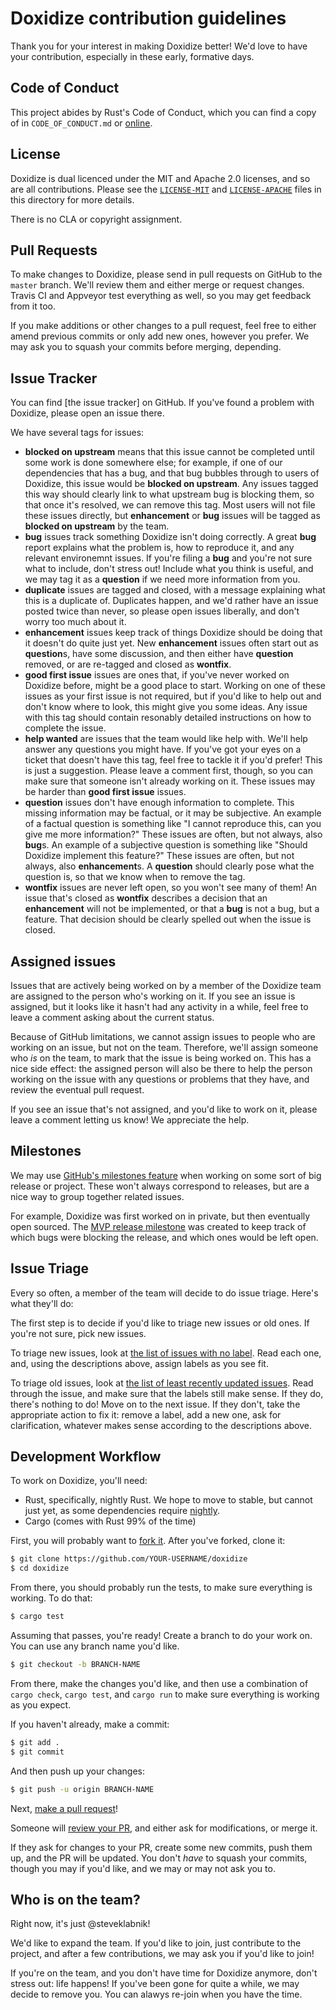 # Doxidize contribution guidelines

Thank you for your interest in making Doxidize better! We'd love to have your
contribution, especially in these early, formative days.

## Code of Conduct

This project abides by Rust's Code of Conduct, which you can find a copy of
in `CODE_OF_CONDUCT.md` or [online](https://www.rust-lang.org/conduct.html).

## License

Doxidize is dual licenced under the MIT and Apache 2.0 licenses, and so are
all contributions. Please see the [`LICENSE-MIT`] and [`LICENSE-APACHE`]
files in this directory for more details.

There is no CLA or copyright assignment.

[`LICENSE-MIT`]: https://github.com/steveklabnik/rustdoc/blob/master/LICENSE-MIT
[`LICENSE-APACHE`]: https://github.com/steveklabnik/rustdoc/blob/master/LICENSE-APACHE

## Pull Requests

To make changes to Doxidize, please send in pull requests on GitHub to the
`master` branch. We'll review them and either merge or request changes. Travis
CI and Appveyor test everything as well, so you may get feedback from it too.

If you make additions or other changes to a pull request, feel free to either amend
previous commits or only add new ones, however you prefer. We may ask you to squash
your commits before merging, depending.

## Issue Tracker

You can find [the issue tracker] on GitHub. If you've found a problem with
Doxidize, please open an issue there.

[issue tracker]: https://github.com/steveklabnik/doxidize/issues

We have several tags for issues:

* **blocked on upstream** means that this issue cannot be completed until
  some work is done somewhere else; for example, if one of our dependencies
  that has a bug, and that bug bubbles through to users of Doxidize, this
  issue would be **blocked on upstream**. Any issues tagged this way should
  clearly link to what upstream bug is blocking them, so that once it's
  resolved, we can remove this tag. Most users will not file these issues
  directly, but **enhancement** or **bug** issues will be tagged as
  **blocked on upstream** by the team.
* **bug** issues track something Doxidize isn't doing correctly. A great
  **bug** report explains what the problem is, how to reproduce it, and any
  relevant environemnt issues. If you're filing a **bug** and you're not
  sure what to include, don't stress out! Include what you think is useful,
  and we may tag it as a **question** if we need more information from you.
* **duplicate** issues are tagged and closed, with a message explaining what
  this is a duplicate of. Duplicates happen, and we'd rather have an issue
  posted twice than never, so please open issues liberally, and don't worry
  too much about it.
* **enhancement** issues keep track of things Doxidize should be doing that it
  doesn't do quite just yet. New **enhancement** issues often start out as
  **question**s, have some discussion, and then either have **question**
  removed, or are re-tagged and closed as **wontfix**.
* **good first issue** issues are ones that, if you've never worked on Doxidize
  before, might be a good place to start. Working on one of these issues as
  your first issue is not required, but if you'd like to help out and don't
  know where to look, this might give you some ideas. Any issue with this
  tag should contain resonably detailed instructions on how to complete
  the issue.
* **help wanted** are issues that the team would like help with. We'll help
  answer any questions you might have. If you've got your eyes on a ticket
  that doesn't have this tag, feel free to tackle it if you'd prefer! This is
  just a suggestion. Please leave a comment first, though, so you can make sure
  that someone isn't already working on it. These issues may be harder than
  **good first issue** issues.
* **question** issues don't have enough information to complete. This missing
  information may be factual, or it may be subjective. An example of a
  factual question is something like "I cannot reproduce this, can you give
  me more information?" These issues are often, but not always, also **bug**s.
  An example of a subjective question is something like "Should Doxidize
  implement this feature?" These issues are often, but not always, also
  **enhancement**s. A **question** should clearly pose what the question is,
  so that we know when to remove the tag.
* **wontfix** issues are never left open, so you won't see many of them!
  An issue that's closed as **wontfix** describes a decision that an
  **enhancement** will not be implemented, or that a **bug** is not
  a bug, but a feature. That decision should be clearly spelled out when
  the issue is closed.

## Assigned issues

Issues that are actively being worked on by a member of the Doxidize team are
assigned to the person who's working on it. If you see an issue is assigned,
but it looks like it hasn't had any activity in a while, feel free to
leave a comment asking about the current status.

Because of GitHub limitations, we cannot assign issues to people who are
working on an issue, but not on the team. Therefore, we'll assign someone
who *is* on the team, to mark that the issue is being worked on. This has
a nice side effect: the assigned person will also be there to help the
person working on the issue with any questions or problems that they
have, and review the eventual pull request.

If you see an issue that's not assigned, and you'd like to work on it,
please leave a comment letting us know! We appreciate the help.

## Milestones

We may use [GitHub's milestones feature] when working on some sort of big
release or project. These won't always correspond to releases, but are a nice
way to group together related issues.

For example, Doxidize was first worked on in private, but then eventually
open sourced. The [MVP release milestone] was created to keep track of which
bugs were blocking the release, and which ones would be left open.

[GitHub's milestones feature]: https://github.com/steveklabnik/doxidize/milestones
[MVP release milestone]: https://github.com/steveklabnik/doxidize/milestone/1

## Issue Triage

Every so often, a member of the team will decide to do issue triage. Here's
what they'll do:

The first step is to decide if you'd like to triage new issues or old ones.
If you're not sure, pick new issues.

To triage new issues, look at [the list of issues with no label]. Read each
one, and, using the descriptions above, assign labels as you see fit.

[the list of issues with no label]: https://github.com/steveklabnik/doxidize/issues?q=is%3Aopen+is%3Aissue+no%3Alabel

To triage old issues, look at [the list of least recently updated issues].
Read through the issue, and make sure that the labels still make sense. If
they do, there's nothing to do! Move on to the next issue. If they don't,
take the appropriate action to fix it: remove a label, add a new one, ask for
clarification, whatever makes sense according to the descriptions above.

[the list of least recently updated issues]: https://github.com/steveklabnik/doxidize/issues?q=is%3Aopen+is%3Aissue+sort%3Aupdated-asc

## Development Workflow

To work on Doxidize, you'll need:

* Rust, specifically, nightly Rust. We hope to move to stable, but cannot just
  yet, as some dependencies require [nightly].
* Cargo (comes with Rust 99% of the time)

[nightly]: https://github.com/rust-lang-nursery/rustup.rs/blob/master/README.md#working-with-nightly-rust

First, you will probably want to [fork it]. After you've forked, clone it:

[fork it]: https://help.github.com/articles/fork-a-repo/

```bash
$ git clone https://github.com/YOUR-USERNAME/doxidize
$ cd doxidize
```

From there, you should probably run the tests, to make sure everything
is working. To do that:

```bash
$ cargo test
```

Assuming that passes, you're ready! Create a branch to do your work on.
You can use any branch name you'd like.

```bash
$ git checkout -b BRANCH-NAME
```

From there, make the changes you'd like, and then use a combination
of `cargo check`, `cargo test`, and `cargo run` to make sure
everything is working as you expect.

If you haven't already, make a commit:

```bash
$ git add .
$ git commit
```

And then push up your changes:

```bash
$ git push -u origin BRANCH-NAME
```

Next, [make a pull request]!

[make a pull request]: https://help.github.com/articles/creating-a-pull-request/

Someone will [review your PR], and either ask for modifications, or merge it.

[review your PR]: https://help.github.com/articles/about-pull-request-reviews/

If they ask for changes to your PR, create some new commits, push them up, and
the PR will be updated. You don't *have* to squash your commits, though you may
if you'd like, and we may or may not ask you to.

## Who is on the team?

Right now, it's just @steveklabnik!

We'd like to expand the team. If you'd like to join, just contribute to the
project, and after a few contributions, we may ask you if you'd like to
join!

If you're on the team, and you don't have time for Doxidize anymore, don't
stress out: life happens! If you've been gone for quite a while, we may
decide to remove you. You can alawys re-join when you have the time.